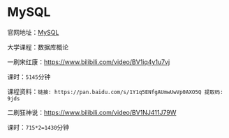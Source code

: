 # MySQL

官网地址：[MySQL](https://www.mysql.com/)

大学课程：数据库概论

一刷宋红康：https://www.bilibili.com/video/BV1iq4y1u7vj

课时：`5145`分钟

课程资料：`链接: https://pan.baidu.com/s/1Y1q5ENfgAUmwUwVp0AXO5Q 提取码: 9jds`

二刷狂神说：https://www.bilibili.com/video/BV1NJ411J79W

课时：`715*2=1430`分钟

